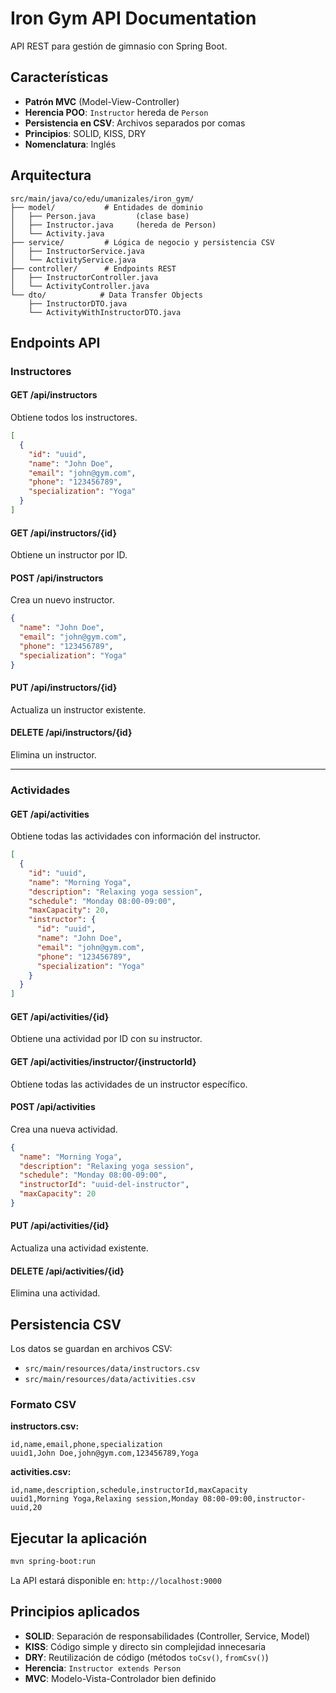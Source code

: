 # Iron Gym API Documentation

API REST para gestión de gimnasio con Spring Boot.

## Características

- **Patrón MVC** (Model-View-Controller)
- **Herencia POO**: `Instructor` hereda de `Person`
- **Persistencia en CSV**: Archivos separados por comas
- **Principios**: SOLID, KISS, DRY
- **Nomenclatura**: Inglés

## Arquitectura

```
src/main/java/co/edu/umanizales/iron_gym/
├── model/           # Entidades de dominio
│   ├── Person.java         (clase base)
│   ├── Instructor.java     (hereda de Person)
│   └── Activity.java
├── service/         # Lógica de negocio y persistencia CSV
│   ├── InstructorService.java
│   └── ActivityService.java
├── controller/      # Endpoints REST
│   ├── InstructorController.java
│   └── ActivityController.java
└── dto/            # Data Transfer Objects
    ├── InstructorDTO.java
    └── ActivityWithInstructorDTO.java
```

## Endpoints API

### Instructores

#### GET /api/instructors
Obtiene todos los instructores.
```json
[
  {
    "id": "uuid",
    "name": "John Doe",
    "email": "john@gym.com",
    "phone": "123456789",
    "specialization": "Yoga"
  }
]
```

#### GET /api/instructors/{id}
Obtiene un instructor por ID.

#### POST /api/instructors
Crea un nuevo instructor.
```json
{
  "name": "John Doe",
  "email": "john@gym.com",
  "phone": "123456789",
  "specialization": "Yoga"
}
```

#### PUT /api/instructors/{id}
Actualiza un instructor existente.

#### DELETE /api/instructors/{id}
Elimina un instructor.

---

### Actividades

#### GET /api/activities
Obtiene todas las actividades con información del instructor.
```json
[
  {
    "id": "uuid",
    "name": "Morning Yoga",
    "description": "Relaxing yoga session",
    "schedule": "Monday 08:00-09:00",
    "maxCapacity": 20,
    "instructor": {
      "id": "uuid",
      "name": "John Doe",
      "email": "john@gym.com",
      "phone": "123456789",
      "specialization": "Yoga"
    }
  }
]
```

#### GET /api/activities/{id}
Obtiene una actividad por ID con su instructor.

#### GET /api/activities/instructor/{instructorId}
Obtiene todas las actividades de un instructor específico.

#### POST /api/activities
Crea una nueva actividad.
```json
{
  "name": "Morning Yoga",
  "description": "Relaxing yoga session",
  "schedule": "Monday 08:00-09:00",
  "instructorId": "uuid-del-instructor",
  "maxCapacity": 20
}
```

#### PUT /api/activities/{id}
Actualiza una actividad existente.

#### DELETE /api/activities/{id}
Elimina una actividad.

## Persistencia CSV

Los datos se guardan en archivos CSV:
- `src/main/resources/data/instructors.csv`
- `src/main/resources/data/activities.csv`

### Formato CSV

**instructors.csv:**
```
id,name,email,phone,specialization
uuid1,John Doe,john@gym.com,123456789,Yoga
```

**activities.csv:**
```
id,name,description,schedule,instructorId,maxCapacity
uuid1,Morning Yoga,Relaxing session,Monday 08:00-09:00,instructor-uuid,20
```

## Ejecutar la aplicación

```bash
mvn spring-boot:run
```

La API estará disponible en: `http://localhost:9000`

## Principios aplicados

- **SOLID**: Separación de responsabilidades (Controller, Service, Model)
- **KISS**: Código simple y directo sin complejidad innecesaria
- **DRY**: Reutilización de código (métodos `toCsv()`, `fromCsv()`)
- **Herencia**: `Instructor extends Person`
- **MVC**: Modelo-Vista-Controlador bien definido
